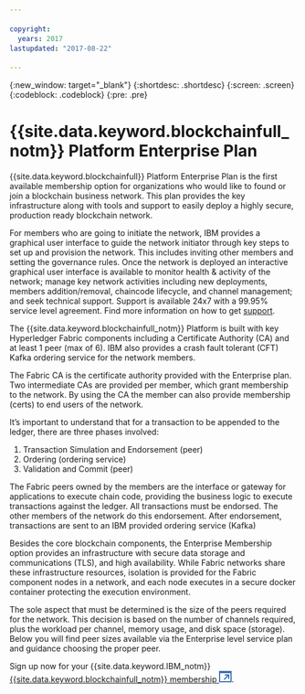 ```yaml
---

copyright:
  years: 2017
lastupdated: "2017-08-22"

---
```


{:new_window: target="_blank"}
{:shortdesc: .shortdesc}
{:screen: .screen}
{:codeblock: .codeblock}
{:pre: .pre}

# {{site.data.keyword.blockchainfull_notm}} Platform Enterprise Plan

{{site.data.keyword.blockchainfull}} Platform Enterprise Plan is the first available membership option for organizations who would like to found or join a blockchain business network. This plan provides the key infrastructure along with tools and support to easily deploy a highly secure, production ready blockchain network.

For members who are going to initiate the network, IBM provides a graphical user interface to guide the network initiator through key steps to set up and provision the network. This includes inviting other members and setting the governance rules. Once the network is deployed an interactive graphical user interface is available to monitor health & activity of the network; manage key network activities including new deployments, members addition/removal, chaincode lifecycle, and channel management; and seek technical support. Support is available 24x7 with a 99.95% service level agreement. Find more information on how to get [support](ibmblockchain_support.html).

The {{site.data.keyword.blockchainfull_notm}} Platform is built with key Hyperledger Fabric components including a Certificate Authority (CA) and at least 1 peer (max of 6).  IBM also provides a crash fault tolerant (CFT) Kafka ordering service for the network members. 

The Fabric CA is the certificate authority provided with the Enterprise plan. Two intermediate CAs are provided per member, which grant membership to the network. By using the CA the member can also provide membership (certs) to end users of the network.

It’s important to understand that for a transaction to be appended to the ledger, there are three phases involved:  
1. Transaction Simulation and Endorsement (peer)
2. Ordering (ordering service)
3. Validation and Commit (peer)

The Fabric peers owned by the members are the interface or gateway for applications to execute chain code, providing the business logic to execute transactions against the ledger.  All transactions must be endorsed. The other members of the network do this endorsement. After endorsement,  transactions are sent to an IBM provided ordering service (Kafka)

Besides the core blockchain components, the Enterprise Membership option provides an infrastructure with secure data storage and communications (TLS), and high availability.  While Fabric networks share these infrastructure resources, isolation is provided for the Fabric component nodes in a network, and each node executes in a secure docker container protecting the execution environment.

The sole aspect that must be determined is the size of the peers required for the network. This decision is based on the number of channels required, plus the workload per channel, memory usage, and disk space (storage). Below you will find peer sizes available via the Enterprise level service plan and guidance choosing the proper peer.

Sign up now for your {{site.data.keyword.IBM_notm}} [{{site.data.keyword.blockchainfull_notm}} membership ![External link icon](images/external_link.svg "External link icon")](https://console.bluemix.net/catalog/services/blockchain?env_id=ibm:yp:us-south&taxonomyNavigation=apps).
